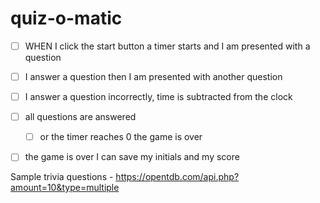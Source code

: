 # quiz-o-matic


- [ ] WHEN I click the start button a timer starts and I am presented with a question
- [ ] I answer a question then I am presented with another question
-[ ] I answer a question incorrectly, time is subtracted from the clock
- [ ] all questions are answered 
    - [ ] or the timer reaches 0 
    the game is over
- [ ] the game is over I can save my initials and my score



Sample trivia questions - https://opentdb.com/api.php?amount=10&type=multiple